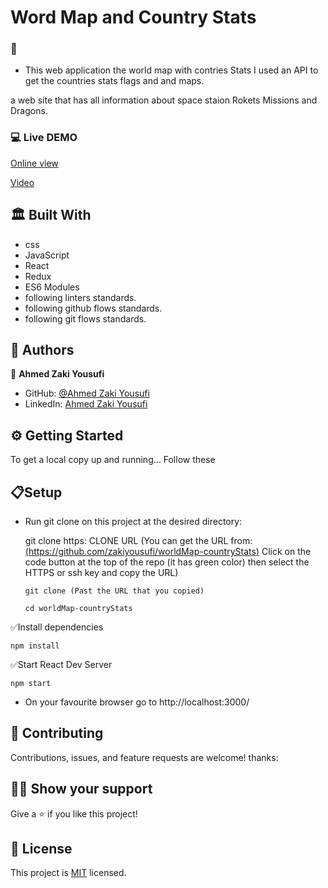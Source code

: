 # Word Map and Country Stats

### 📜
- This web application the world map with contries Stats I used an API to get the countries stats flags and and maps.

 a web site that has all information about space staion Rokets Missions and Dragons. 

### 💻 Live DEMO

   [Online view](https://thunderous-klepon-eb393d.netlify.app/)
   
   [Video](https://www.loom.com/share/70e5318c28b6424d8ddffccdb548eec3)

## 🏛 Built With
- css
- JavaScript
- React
- Redux
- ES6 Modules
- following linters standards.
- following github flows standards.
- following git flows standards.

## 📑 Authors
👤 **Ahmed Zaki Yousufi**
- GitHub: [@Ahmed Zaki Yousufi](https://github.com/zakiyousufi)
- LinkedIn: [Ahmed Zaki Yousufi](https://www.linkedin.com/in/ahmadzaki-yousufi-055214217/)

## ⚙ Getting Started
To get a local copy up and running... 
Follow these 

  ## 📋Setup
- Run git clone on this project at the desired directory:

  git clone https: CLONE URL (You can get the URL from: [(https://github.com/zakiyousufi/worldMap-countryStats)](github.com/zakiyousufi/worldMap-countryStats) Click on the code button at the top of the repo (it has green color) then select the HTTPS or ssh key and copy the URL)
  ```
  git clone (Past the URL that you copied)
  ```
  ```
  cd worldMap-countryStats
  ```
✅Install dependencies

  ```
  npm install
  ```

✅Start React Dev Server
  ```
  npm start
  ```
- On your favourite browser go to http://localhost:3000/

## 🤝 Contributing
Contributions, issues, and feature requests are welcome!
thanks:

## 🙏🏻 Show your support
Give a ⭐️ if you like this project!

## 📝 License
This project is [MIT](./MIT.md) licensed.
